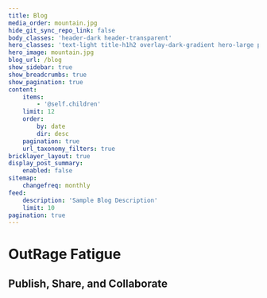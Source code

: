 ```yaml
---
title: Blog
media_order: mountain.jpg
hide_git_sync_repo_link: false
body_classes: 'header-dark header-transparent'
hero_classes: 'text-light title-h1h2 overlay-dark-gradient hero-large parallax'
hero_image: mountain.jpg
blog_url: /blog
show_sidebar: true
show_breadcrumbs: true
show_pagination: true
content:
    items:
        - '@self.children'
    limit: 12
    order:
        by: date
        dir: desc
    pagination: true
    url_taxonomy_filters: true
bricklayer_layout: true
display_post_summary:
    enabled: false
sitemap:
    changefreq: monthly
feed:
    description: 'Sample Blog Description'
    limit: 10
pagination: true
---
```


# Out**Rage** Fatigue
## Publish, Share, and Collaborate
